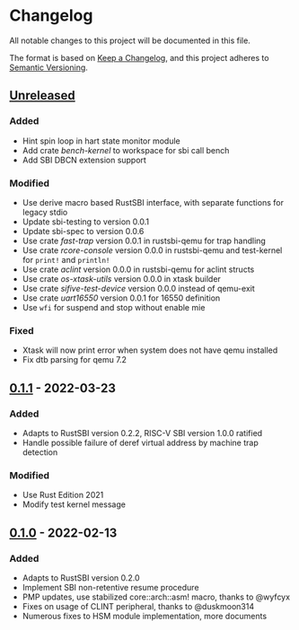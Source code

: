 # Changelog

All notable changes to this project will be documented in this file.

The format is based on [Keep a Changelog](https://keepachangelog.com/en/1.0.0/), and this project adheres to [Semantic Versioning](https://semver.org/spec/v2.0.0.html).

## [Unreleased]

### Added

- Hint spin loop in hart state monitor module
- Add crate *bench-kernel* to workspace for sbi call bench
- Add SBI DBCN extension support

### Modified

- Use derive macro based RustSBI interface, with separate functions for legacy stdio
- Update sbi-testing to version 0.0.1
- Update sbi-spec to version 0.0.6
- Use crate *fast-trap* version 0.0.1 in rustsbi-qemu for trap handling
- Use crate *rcore-console* version 0.0.0 in rustsbi-qemu and test-kernel for `print!` and `println!`
- Use crate *aclint* version 0.0.0 in rustsbi-qemu for aclint structs
- Use crate *os-xtask-utils* version 0.0.0 in xtask builder
- Use crate *sifive-test-device* version 0.0.0 instead of qemu-exit
- Use crate *uart16550* version 0.0.1 for 16550 definition
- Use `wfi` for suspend and stop without enable mie

### Fixed

- Xtask will now print error when system does not have qemu installed
- Fix dtb parsing for qemu 7.2

## [0.1.1] - 2022-03-23

### Added

- Adapts to RustSBI version 0.2.2, RISC-V SBI version 1.0.0 ratified
- Handle possible failure of deref virtual address by machine trap detection

### Modified

- Use Rust Edition 2021
- Modify test kernel message

## [0.1.0] - 2022-02-13

### Added

- Adapts to RustSBI version 0.2.0
- Implement SBI non-retentive resume procedure
- PMP updates, use stabilized core::arch::asm! macro, thanks to @wyfcyx
- Fixes on usage of CLINT peripheral, thanks to @duskmoon314
- Numerous fixes to HSM module implementation, more documents

[Unreleased]: https://github.com/rustsbi/rustsbi-qemu/compare/v0.1.1...HEAD
[0.1.1]: https://github.com/rustsbi/rustsbi-qemu/compare/v0.1.0...v0.1.1
[0.1.0]: https://github.com/rustsbi/rustsbi-qemu/releases/tag/v0.1.0
